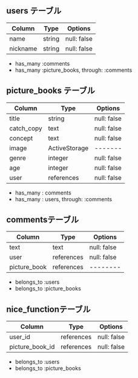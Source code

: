 ## users テーブル

| Column | Type | Options |
| ---------- | -------- | -------- |
| name | string | null: false |
| nickname | string | null: false|

- has_many :comments
- has_many :picture_books, through: :comments

## picture_books テーブル

| Column | Type | Options |
| ---------- | -------- | -------- |
| title      | string | null: false |
| catch_copy | text | null: false |
| concept      | text | null: false |
| image    | ActiveStorage | ------- |
| genre    |  integer |  null: false |
| age   |  integer |  null: false |
| user | references | null: false  |

- has_many : comments
- has_many : users, through: :comments


## commentsテーブル

|  Column | Type | Options |
| ------------ | ------- | ---------- |
| text      | text | null: false |
| user | references | null: false |
| picture_book |  references  | -------- | 

- belongs_to :users
- belongs_to :picture_books

## nice_functionテーブル

|  Column | Type | Options |
| ------------ | ------- | ---------- |
| user_id | references | null: false |
| picture_book_id |  references  | null: false | 

- belongs_to :users
- belongs_to :picture_books